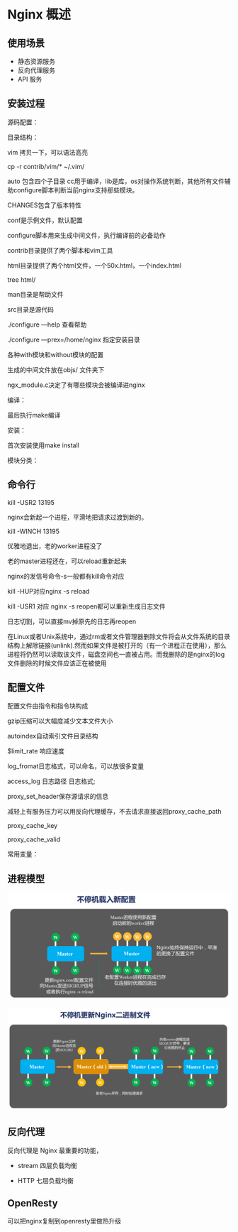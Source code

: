 # Nginx 概述

## 使用场景

- 静态资源服务
- 反向代理服务
- API 服务

## 安装过程

源码配置：

目录结构：

vim 拷贝一下，可以语法高亮

cp -r contrib/vim/* ~/.vim/

auto 包含四个子目录 cc用于编译，lib是库，os对操作系统判断，其他所有文件辅助configure脚本判断当前nginx支持那些模块。

CHANGES包含了版本特性

conf是示例文件，默认配置

configure脚本用来生成中间文件，执行编译前的必备动作

contrib目录提供了两个脚本和vim工具

html目录提供了两个html文件，一个50x.html，一个index.html

tree html/

man目录是帮助文件

src目录是源代码

./configure —help 查看帮助

./configure —prex=/home/nginx 指定安装目录

各种with模块和without模块的配置

生成的中间文件放在objs/ 文件夹下

ngx_module.c决定了有哪些模块会被编译进nginx

编译：

最后执行make编译

安装：

首次安装使用make install

模块分类：

## 命令行

kill -USR2 13195

nginx会新起一个进程，平滑地把请求过渡到新的。

kill -WINCH 13195

优雅地退出，老的worker进程没了

老的master进程还在，可以reload重新起来

nginx的发信号命令-s一般都有kill命令对应

kill -HUP对应nginx -s reload

kill -USR1 对应 nginx -s reopen都可以重新生成日志文件

日志切割，可以直接mv掉原先的日志再reopen

在Linux或者Unix系统中，通过rm或者文件管理器删除文件将会从文件系统的目录结构上解除链接(unlink).然而如果文件是被打开的（有一个进程正在使用），那么进程将仍然可以读取该文件，磁盘空间也一直被占用。而我删除的是nginx的log文件删除的时候文件应该正在被使用

## 配置文件

配置文件由指令和指令块构成

gzip压缩可以大幅度减少文本文件大小

autoindex自动索引文件目录结构

$limit_rate 响应速度

log_fromat日志格式，可以命名，可以放很多变量

access_log 日志路径 日志格式;

proxy_set_header保存源请求的信息

减轻上有服务压力可以用反向代理缓存，不去请求直接返回proxy_cache_path

proxy_cache_key

proxy_cache_valid

常用变量：

## 进程模型

![image-20210915094951601](Nginx概述.assets/image-20210915094951601.png)

![image-20210915095006166](Nginx概述.assets/image-20210915095006166.png)

## 反向代理

反向代理是 Nginx 最重要的功能，

- stream 四层负载均衡

- HTTP 七层负载均衡

## OpenResty

可以把nginx复制到openresty里做热升级

